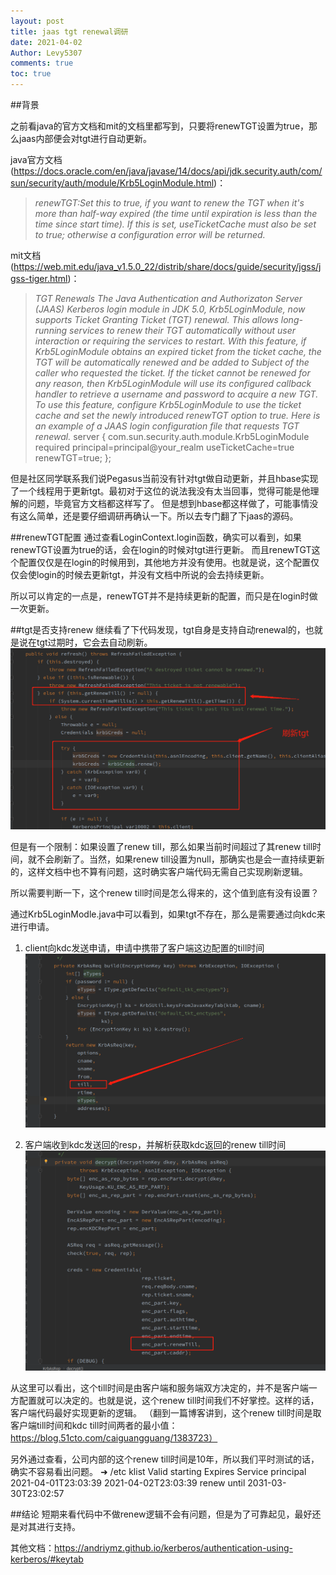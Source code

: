 ```yaml
---
layout: post
title: jaas tgt renewal调研
date: 2021-04-02
Author: Levy5307
comments: true
toc: true
---
```


##背景

之前看java的官方文档和mit的文档里都写到，只要将renewTGT设置为true，那么jaas内部便会对tgt进行自动更新。

java官方文档(https://docs.oracle.com/en/java/javase/14/docs/api/jdk.security.auth/com/sun/security/auth/module/Krb5LoginModule.html)：
> *renewTGT:Set this to true, if you want to renew the TGT when it's more than half-way expired (the time until expiration is less than the time since start time). If this is set, useTicketCache must also be set to true; otherwise a configuration error will be returned.*

mit文档(https://web.mit.edu/java_v1.5.0_22/distrib/share/docs/guide/security/jgss/jgss-tiger.html)：
> *TGT Renewals
The Java Authentication and Authorizaton Server (JAAS) Kerberos login module in JDK 5.0, Krb5LoginModule, now supports Ticket Granting Ticket (TGT) renewal. This allows long-running services to renew their TGT automatically without user interaction or requiring the services to restart.
With this feature, if Krb5LoginModule obtains an expired ticket from the ticket cache, the TGT will be automatically renewed and be added to Subject of the caller who requested the ticket. If the ticket cannot be renewed for any reason, then Krb5LoginModule will use its configured callback handler to retrieve a username and password to acquire a new TGT.
To use this feature, configure Krb5LoginModule to use the ticket cache and set the newly introduced renewTGT option to true. Here is an example of a JAAS login configuration file that requests TGT renewal.*
server {
  com.sun.security.auth.module.Krb5LoginModule required
        principal=principal@your_realm
        useTicketCache=true
        renewTGT=true;
};

但是社区同学联系我们说Pegasus当前没有针对tgt做自动更新，并且hbase实现了一个线程用于更新tgt。最初对于这位的说法我没有太当回事，觉得可能是他理解的问题，毕竟官方文档都这样写了。
但是想到hbase都这样做了，可能事情没有这么简单，还是要仔细调研再确认一下。所以去专门翻了下jaas的源码。

##renewTGT配置
通过查看LoginContext.login函数，确实可以看到，如果renewTGT设置为true的话，会在login的时候对tgt进行更新。
而且renewTGT这个配置仅仅是在login的时候用到，其他地方并没有使用。也就是说，这个配置仅仅会使login的时候去更新tgt，并没有文档中所说的会去持续更新。

所以可以肯定的一点是，renewTGT并不是持续更新的配置，而只是在login时做一次更新。

##tgt是否支持renew
继续看了下代码发现，tgt自身是支持自动renewal的，也就是说在tgt过期时，它会去自动刷新。
![tgt-refresh](../images/jaas-tgt-refresh.png)

但是有一个限制：如果设置了renew till，那么如果当前时间超过了其renew till时间，就不会刷新了。当然，如果renew till设置为null，那确实也是会一直持续更新的，这样文档中也不算有问题，这时确实客户端代码无需自己实现刷新逻辑。

所以需要判断一下，这个renew till时间是怎么得来的，这个值到底有没有设置？

通过Krb5LoginModle.java中可以看到，如果tgt不存在，那么是需要通过向kdc来进行申请。
1. client向kdc发送申请，申请中携带了客户端这边配置的till时间
![client-request](../images/jaas-client-request.png)

2. 客户端收到kdc发送回的resp，并解析获取kdc返回的renew till时间
![kdc-response](../images/jaas-kdc-response.png)

 从这里可以看出，这个till时间是由客户端和服务端双方决定的，并不是客户端一方配置就可以决定的。也就是说，这个renew till时间我们不好掌控。这样的话，客户端代码最好实现更新的逻辑。
（翻到一篇博客讲到，这个renew till时间是取客户端till时间和kdc till时间两者的最小值：https://blog.51cto.com/caiguangguang/1383723）

另外通过查看，公司内部的这个renew till时间是10年，所以我们平时测试的话，确实不容易看出问题。
➜  /etc klist
Valid starting       Expires              Service principal
2021-04-01T23:03:39  2021-04-02T23:03:39 
        renew until 2031-03-30T23:02:57

##结论
短期来看代码中不做renew逻辑不会有问题，但是为了可靠起见，最好还是对其进行支持。

其他文档：https://andriymz.github.io/kerberos/authentication-using-kerberos/#keytab
